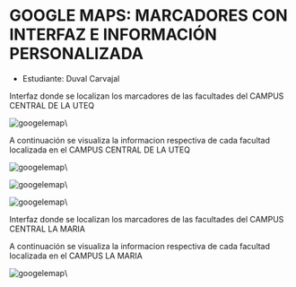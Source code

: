 # GOOGLE MAPS: MARCADORES CON INTERFAZ E INFORMACIÓN PERSONALIZADA

* Estudiante: Duval Carvajal

Interfaz donde se localizan los marcadores de las facultades del CAMPUS CENTRAL DE LA UTEQ

![googelemap](https://raw.githubusercontent.com/dcarvajals/googleMapMIIP/master/app/src/main/res/drawable-v24/2021-07-14_20h55_49.png?raw=true)\

A continuación se visualiza la informacion respectiva de cada facultad localizada en el CAMPUS CENTRAL DE LA UTEQ

![googelemap](https://raw.githubusercontent.com/dcarvajals/googleMapMIIP/master/app/src/main/res/drawable-v24/2021-07-14_20h56_14.png?raw=true)\

![googelemap](https://raw.githubusercontent.com/dcarvajals/googleMapMIIP/master/app/src/main/res/drawable-v24/2021-07-14_20h56_24.png?raw=true)\

![googelemap](https://raw.githubusercontent.com/dcarvajals/googleMapMIIP/master/app/src/main/res/drawable-v24/2021-07-14_20h56_41.png?raw=true)\

Interfaz donde se localizan los marcadores de las facultades del CAMPUS CENTRAL LA MARIA

A continuación se visualiza la informacion respectiva de cada facultad localizada en el CAMPUS LA MARIA

![googelemap](https://raw.githubusercontent.com/dcarvajals/googleMapMIIP/master/app/src/main/res/drawable-v24/2021-07-14_20h56_59.png?raw=true)\
